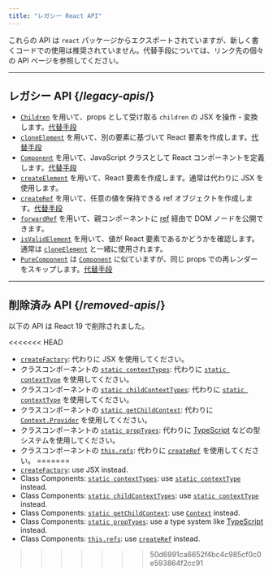 ```yaml
---
title: "レガシー React API"
---
```


<Intro>

これらの API は `react` パッケージからエクスポートされていますが、新しく書くコードでの使用は推奨されていません。代替手段については、リンク先の個々の API ページを参照してください。

</Intro>

---

## レガシー API {/*legacy-apis*/}

* [`Children`](/reference/react/Children) を用いて、props として受け取る `children` の JSX を操作・変換します。[代替手段](/reference/react/Children#alternatives)
* [`cloneElement`](/reference/react/cloneElement) を用いて、別の要素に基づいて React 要素を作成します。[代替手段](/reference/react/cloneElement#alternatives)
* [`Component`](/reference/react/Component) を用いて、JavaScript クラスとして React コンポーネントを定義します。[代替手段](/reference/react/Component#alternatives)
* [`createElement`](/reference/react/createElement) を用いて、React 要素を作成します。通常は代わりに JSX を使用します。
* [`createRef`](/reference/react/createRef) を用いて、任意の値を保持できる ref オブジェクトを作成します。[代替手段](/reference/react/createRef#alternatives)
* [`forwardRef`](/reference/react/forwardRef) を用いて、親コンポーネントに [ref](/learn/manipulating-the-dom-with-refs) 経由で DOM ノードを公開できます。
* [`isValidElement`](/reference/react/isValidElement) を用いて、値が React 要素であるかどうかを確認します。通常は [`cloneElement`](/reference/react/cloneElement) と一緒に使用されます。
* [`PureComponent`](/reference/react/PureComponent) は [`Component`](/reference/react/Component) に似ていますが、同じ props での再レンダーをスキップします。[代替手段](/reference/react/PureComponent#alternatives)

---

## 削除済み API {/*removed-apis*/}

以下の API は React 19 で削除されました。

<<<<<<< HEAD
* [`createFactory`](https://18.react.dev/reference/react/createFactory): 代わりに JSX を使用してください。
* クラスコンポーネントの [`static contextTypes`](https://18.react.dev//reference/react/Component#static-contexttypes): 代わりに [`static contextType`](#static-contexttype) を使用してください。
* クラスコンポーネントの [`static childContextTypes`](https://18.react.dev//reference/react/Component#static-childcontexttypes): 代わりに [`static contextType`](#static-contexttype) を使用してください。
* クラスコンポーネントの [`static getChildContext`](https://18.react.dev//reference/react/Component#getchildcontext): 代わりに [`Context.Provider`](/reference/react/createContext#provider) を使用してください。
* クラスコンポーネントの [`static propTypes`](https://18.react.dev//reference/react/Component#static-proptypes): 代わりに [TypeScript](https://www.typescriptlang.org/) などの型システムを使用してください。
* クラスコンポーネントの [`this.refs`](https://18.react.dev//reference/react/Component#refs): 代わりに [`createRef`](/reference/react/createRef) を使用してください。
=======
* [`createFactory`](https://18.react.dev/reference/react/createFactory): use JSX instead.
* Class Components: [`static contextTypes`](https://18.react.dev//reference/react/Component#static-contexttypes): use [`static contextType`](#static-contexttype) instead.
* Class Components: [`static childContextTypes`](https://18.react.dev//reference/react/Component#static-childcontexttypes): use [`static contextType`](#static-contexttype) instead.
* Class Components: [`static getChildContext`](https://18.react.dev//reference/react/Component#getchildcontext): use [`Context`](/reference/react/createContext#provider) instead.
* Class Components: [`static propTypes`](https://18.react.dev//reference/react/Component#static-proptypes): use a type system like [TypeScript](https://www.typescriptlang.org/) instead.
* Class Components: [`this.refs`](https://18.react.dev//reference/react/Component#refs): use [`createRef`](/reference/react/createRef) instead.
>>>>>>> 50d6991ca6652f4bc4c985cf0c0e593864f2cc91
